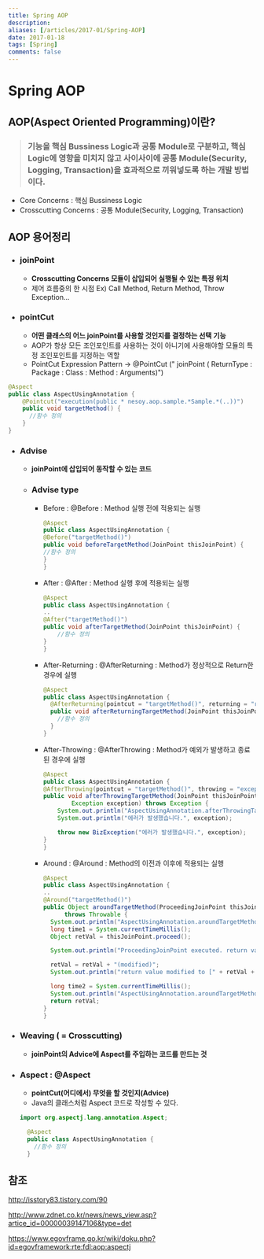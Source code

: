 ```yaml
---
title: Spring AOP
description: 
aliases: [/articles/2017-01/Spring-AOP]
date: 2017-01-18
tags: [Spring]
comments: false
---
```

# **Spring AOP**
## AOP(Aspect Oriented Programming)이란?

> ### 기능을 핵심 Bussiness Logic과 공통 Module로 구분하고, 핵심 Logic에 영향을 미치지 않고 사이사이에 공통 Module(Security, Logging, Transaction)을 효과적으로 끼워넣도록 하는 개발 방법이다.

- Core Concerns : 핵심 Bussiness Logic
- Crosscutting Concerns : 공통 Module(Security, Logging, Transaction)

## AOP 용어정리

- ### joinPoint

  - **Crosscutting Concerns 모듈이 삽입되어 실행될 수 있는 특정 위치**
  - 제어 흐름중의 한 시점 Ex) Call Method, Return Method, Throw Exception...

- ### pointCut

  - **어떤 클래스의 어느 joinPoint를 사용할 것인지를 결정하는 선택 기능**
  - AOP가 항상 모든 조인포인트를 사용하는 것이 아니기에 사용해야할 모듈의 특정 조인포인트를 지정하는 역할
  - PointCut Expression Pattern -> @PointCut (" joinPoint ( ReturnType : Package : Class : Method : Arguments)")

```java
@Aspect
public class AspectUsingAnnotation {
    @Pointcut("execution(public * nesoy.aop.sample.*Sample.*(..))")
    public void targetMethod() {
      //함수 정의
    }
}
```

- ### Advise

  - **joinPoint에 삽입되어 동작할 수 있는 코드**

  - ### Advise type

    - Before : @Before : Method 실행 전에 적용되는 실행

      ```java
      @Aspect
      public class AspectUsingAnnotation {
      @Before("targetMethod()")
      public void beforeTargetMethod(JoinPoint thisJoinPoint) {
      //함수 정의
      }
      }
      ```

    - After : @After : Method 실행 후에 적용되는 실행

      ```java
      @Aspect
      public class AspectUsingAnnotation {
      ..
      @After("targetMethod()")
      public void afterTargetMethod(JoinPoint thisJoinPoint) {
          //함수 정의
      }
      }
      ```

    - After-Returning : @AfterReturning : Method가 정상적으로 Return한 경우에 실행

      ```java
      @Aspect
      public class AspectUsingAnnotation {
        @AfterReturning(pointcut = "targetMethod()", returning = "retVal")
        public void afterReturningTargetMethod(JoinPoint thisJoinPoint,Object retVal) {
          //함수 정의
        }
      }
      ```

    - After-Throwing : @AfterThrowing : Method가 예외가 발생하고 종료된 경우에 실행

      ```java
      @Aspect
      public class AspectUsingAnnotation {
      @AfterThrowing(pointcut = "targetMethod()", throwing = "exception")
      public void afterThrowingTargetMethod(JoinPoint thisJoinPoint,
              Exception exception) throws Exception {
          System.out.println("AspectUsingAnnotation.afterThrowingTargetMethod executed.");
          System.out.println("에러가 발생했습니다.", exception);

          throw new BizException("에러가 발생했습니다.", exception);
      }
      }
      ```

    - Around : @Around : Method의 이전과 이후에 적용되는 실행

      ```java
      @Aspect
      public class AspectUsingAnnotation {
      ..
      @Around("targetMethod()")
      public Object aroundTargetMethod(ProceedingJoinPoint thisJoinPoint)
            throws Throwable {
        System.out.println("AspectUsingAnnotation.aroundTargetMethod start.");
        long time1 = System.currentTimeMillis();
        Object retVal = thisJoinPoint.proceed();

        System.out.println("ProceedingJoinPoint executed. return value is [" + retVal + "]");

        retVal = retVal + "(modified)";
        System.out.println("return value modified to [" + retVal + "]");

        long time2 = System.currentTimeMillis();
        System.out.println("AspectUsingAnnotation.aroundTargetMethod end. Time(" + (time2 - time1) + ")");
        return retVal;
      }
      }
      ```

- ### Weaving ( = Crosscutting)

  - **joinPoint의 Advice에 Aspect를 주입하는 코드를 만드는 것**

- ### Aspect : @Aspect

  - **pointCut(어디에서) 무엇을 할 것인지(Advice)**
  - Java의 클래스처럼 Aspect 코드로 작성할 수 있다.

  ```java
  import org.aspectj.lang.annotation.Aspect;

    @Aspect
    public class AspectUsingAnnotation {
      //함수 정의
    }
  ```

## 참조

<http://isstory83.tistory.com/90>

<http://www.zdnet.co.kr/news/news_view.asp?artice_id=00000039147106&type=det>

<https://www.egovframe.go.kr/wiki/doku.php?id=egovframework:rte:fdl:aop:aspectj>
